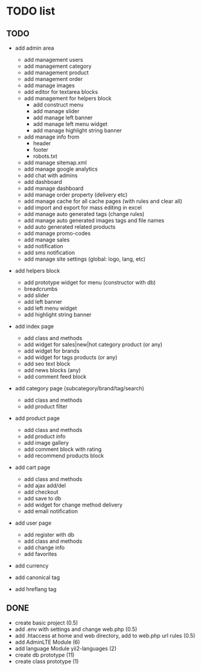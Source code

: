 # TODO list

## TODO
- add admin area
    - add management users
    - add management category
    - add management product
    - add management order
    - add manage images
    - add editor for textarea blocks
    - add management for helpers block
        - add construct menu
        - add manage slider
        - add manage left banner
        - add manage left menu widget
        - add manage highlight string banner
    - add manage info from
        - header
        - footer
        - robots.txt
    - add manage sitemap.xml
    - add manage google analytics
    - add chat with admins
    - add dashboard
    - add manage dashboard
    - add manage order property (delivery etc)
    - add manage cache for all cache pages (with rules and clear all)
    - add import and export for mass editing in excel
    - add manage auto generated tags (change rules)
    - add manage auto generated images tags and file names
    - add auto generated related products
    - add manage promo-codes
    - add manage sales
    - add notification
    - add sms notification
    - add manage site settings (global: logo, lang, etc)
     
- add helpers block
    - add prototype widget for menu (constructor with db)
    - breadcrumbs
    - add slider
    - add left banner
    - add left menu widget
    - add highlight string banner
- add index page
    - add class and methods
    - add widget for sales|new|hot category product (or any)
    - add widget for brands
    - add widget for tags products (or any)
    - add seo text block
    - add news blocks (any)
    - add comment feed block
- add category page (subcategory/brand/tag/search)
    - add class and methods
    - add product filter
- add product page
    - add class and methods
    - add product info
    - add image gallery
    - add comment block with rating
    - add recommend products block
- add cart page
    - add class and methods
    - add ajax add/del
    - add checkout
    - add save to db
    - add widget for change method delivery
    - add email notification
- add user page
    - add register with db
    - add class and methods
    - add change info
    - add favorites
- add currency
- add canonical tag
- add hreflang tag

## DONE
- create basic project (0.5)
- add .env with settings and change web.php (0.5)
- add .htaccess at home and web directory, add to web.php url rules (0.5)
- add AdminLTE Module (6)
- add language Module yii2-languages (2)
- create db prototype (11)
- create class prototype (1)
